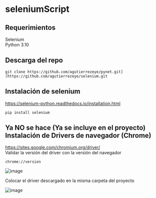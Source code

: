 # seleniumScript

## Requerimientos
Selenium <br/>
Python 3.10

## Descarga del repo
``` 
git clone https://github.com/agutierrezeye/pynet.git](https://github.com/agutierrezeye/selenium.git
```

## Instalación de selenium

https://selenium-python.readthedocs.io/installation.html
```
pip install selenium
```

## Ya NO se hace (Ya se incluye en el proyecto) Instalación de Drivers de navegador (Chrome)
https://sites.google.com/chromium.org/driver/ <br/>
Validar la versión del driver con la versión del navegador
```
chrome://version
```

![image](https://user-images.githubusercontent.com/109681476/184384402-ac4e78e2-6489-49ed-ac2f-c02c42c5fc18.png)

Colocar el driver descargado en la misma carpeta del proyecto

![image](https://user-images.githubusercontent.com/109681476/184385133-aba40b01-a3a0-4f37-91ff-69dba0794d5f.png)

